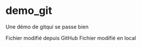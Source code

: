 # demo_git
Une démo de gitqui se passe bien

Fichier modifié depuis GitHub
Fichier modifié en local
